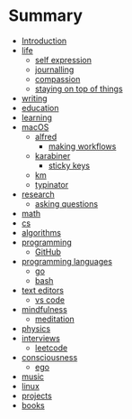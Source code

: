# Summary

* [Introduction][1]
* [life][2]
	* [self expression][3]
	* [journalling][4]
	* [compassion][5]
	* [staying on top of things][6]
* [writing][7]
* [education][8]
* [learning][9]
* [macOS][10]
	* [alfred][11]
		* [making workflows][12]
	* [karabiner][13]
		* [sticky keys][14]
	* [km][15]
	* [typinator][16]
* [research][17]
	* [asking questions][18]
* [math][19]
* [cs][20]
* [algorithms][21]
* [programming][22]
	* [GitHub][23]
* [programming languages][24]
	* [go][25]
	* [bash][26]
* [text editors][27]
	* [vs code][28]
* [mindfulness][29]
	* [meditation][30]
* [physics][31]
* [interviews][32]
	* [leetcode][33]
* [consciousness][34]
	* [ego][35]
* [music][36]
* [linux][37]
* [projects][38]
* [books][39]


[1]:	readme.md
[2]:	./life/Life.md
[3]:	./life/self-expression.md
[4]:	./life/Journalling.md
[5]:	./life/Compassion.md
[6]:	./life/staying-on-top-of-things.md
[7]:	./writing/Writing.md
[8]:	./education/education.md
[9]:	./learning/Learning.md
[10]:	./macOS/macOS.md
[11]:	./macOS/alfred/Alfred.md
[12]:	./macOS/alfred/making-workflows.md
[13]:	./macOS/karabiner/Karabiner.md
[14]:	./macOS/karabiner/sticky-keys.md
[15]:	./macOS/km/km.md
[16]:	./macOS/typinator/Typinator.md
[17]:	./research/Research.md
[18]:	./research/asking-questions.md
[19]:	./math/Math.md
[20]:	./cs/cs.md
[21]:	./algorithms/Algorithms.md
[22]:	./programming/Programming.md
[23]:	./programming/GitHub.md
[24]:	./programming-languages/programming-languages.md
[25]:	./programming-languages/Go.md
[26]:	./programming-languages/Bash.md
[27]:	./text-editors/text-editors.md
[28]:	./text-editors/vs-code.md
[29]:	./mindfulness/Mindfulness.md
[30]:	./mindfulness/Meditation.md
[31]:	physics/Physics.md
[32]:	./interviews/Interviews.md
[33]:	./interviews/Leetcode.md
[34]:	./consciousness/Consciousness.md
[35]:	./consciousness/Ego.md
[36]:	./music/Music.md
[37]:	./linux/Linux.md
[38]:	./projects/Projects.md
[39]:	./books/Books.md
